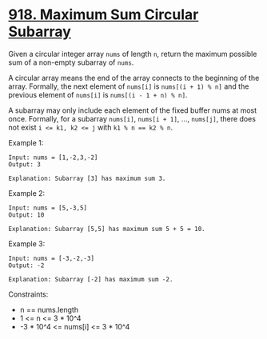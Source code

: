 # [918. Maximum Sum Circular Subarray](https://leetcode.com/problems/maximum-sum-circular-subarray/description/)

Given a circular integer array `nums` of length `n`, return the maximum possible sum of a non-empty subarray of `nums`.

A circular array means the end of the array connects to the beginning of the array. Formally, the next element of `nums[i]` is `nums[(i + 1) % n]` and the previous element of `nums[i]` is `nums[(i - 1 + n) % n]`.

A subarray may only include each element of the fixed buffer nums at most once. Formally, for a subarray `nums[i]`, `nums[i + 1]`, ..., `nums[j]`, there does not exist `i <= k1, k2 <= j` with `k1 % n == k2 % n`.

 

Example 1:

    Input: nums = [1,-2,3,-2]
    Output: 3

    Explanation: Subarray [3] has maximum sum 3.

Example 2:

    Input: nums = [5,-3,5]
    Output: 10

    Explanation: Subarray [5,5] has maximum sum 5 + 5 = 10.

Example 3:

    Input: nums = [-3,-2,-3]
    Output: -2

    Explanation: Subarray [-2] has maximum sum -2.
 

Constraints:

* n == nums.length
* 1 <= n <= 3 * 10^4
* -3 * 10^4 <= nums[i] <= 3 * 10^4